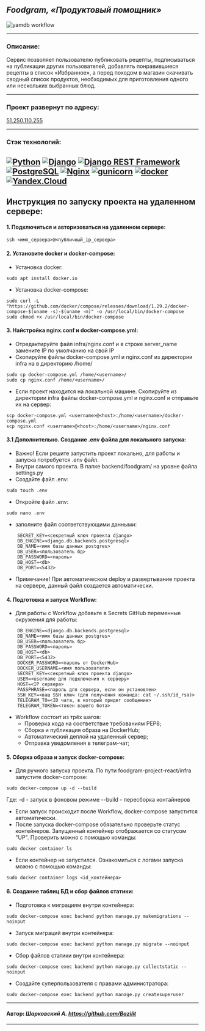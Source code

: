## ***Foodgram, «Продуктовый помощник»***
![yamdb workflow](https://github.com/Bazilit/foodgram-project-react/actions/workflows/main.yml/badge.svg)

---
### Описание:
Сервис позволяет пользователю публиковать рецепты, подписываться на публикации других пользователей, добавлять понравившиеся рецепты в список «Избранное», 
а перед походом в магазин скачивать сводный список продуктов, необходимых для приготовления одного или нескольких выбранных блюд.

---
### Проект развернут по адресу:

[51.250.110.255](http://51.250.25.225/redoc/)

---

### Стэк технологий:
[![Python](https://img.shields.io/badge/-Python-464646?style=flat-square&logo=Python)](https://www.python.org/)
[![Django](https://img.shields.io/badge/-Django-464646?style=flat-square&logo=Django)](https://www.djangoproject.com/)
[![Django REST Framework](https://img.shields.io/badge/-Django%20REST%20Framework-464646?style=flat-square&logo=Django%20REST%20Framework)](https://www.django-rest-framework.org/)
[![PostgreSQL](https://img.shields.io/badge/-PostgreSQL-464646?style=flat-square&logo=PostgreSQL)](https://www.postgresql.org/)
[![Nginx](https://img.shields.io/badge/-NGINX-464646?style=flat-square&logo=NGINX)](https://nginx.org/ru/)
[![gunicorn](https://img.shields.io/badge/-gunicorn-464646?style=flat-square&logo=gunicorn)](https://gunicorn.org/)
[![docker](https://img.shields.io/badge/-Docker-464646?style=flat-square&logo=docker)](https://www.docker.com/)
[![Yandex.Cloud](https://img.shields.io/badge/-Yandex.Cloud-464646?style=flat-square&logo=Yandex.Cloud)](https://cloud.yandex.ru/)
---

## Инструкция по запуску проекта на удаленном сервере:
#### 1. Подключиться и авторизоваться на удаленном сервере:
```
ssh <имя_сервера>@<публичный_ip_сервера>
```
#### 2. Установите docker и docker-compose:
* Установка docker:
```
sudo apt install docker.io
```
* Установка docker-compose:
```
sudo curl -L "https://github.com/docker/compose/releases/download/1.29.2/docker-compose-$(uname -s)-$(uname -m)" -o /usr/local/bin/docker-compose
sudo chmod +x /usr/local/bin/docker-compose
```
#### 3. Найстройка nginx.conf и docker-compose.yml:
* Отредактируйте файл infra/nginx.conf и в строке server_name замените IP по умолчанию на свой IP
* Скопируйте файлы docker-compose.yml и nginx.conf из директории infra на в директорию /home/<username>
```
sudo cp docker-compose.yml /home/<username>/
sudo cp nginx.conf /home/<username>/
```
* Если проект находится на локальной машине. Скопируйте из директории infra файлы docker-compose.yml и nginx.conf и отправьте их на сервер:
```
scp docker-compose.yml <username>@<host>:/home/<username>/docker-compose.yml
scp nginx.conf <username>@<host>:/home/<username>/nginx.conf
```
#### 3.1 Дополнительно. Создание .env файла для локального запуска:
* Важно! Если решите запустить проект локально, для работы и запуска потребуется .env файл.
* Внутри самого проекта. В папке backend/foodgram/ на уровне файла settings.py
* Создайте файл .env:
```
sudo touch .env
```
* Откройте файл .env:
```
sudo nano .env
```
* заполните файл соответствующими данными:
```
    SECRET_KEY=<секретный ключ проекта django>
    DB_ENGINE=<django.db.backends.postgresql>
    DB_NAME=<имя базы данных postgres>
    DB_USER=<пользователь бд>
    DB_PASSWORD=<пароль>
    DB_HOST=<db>
    DB_PORT=<5432>
```
* Примечание! При автоматическом deploy и развертывание проекта на сервере, данный файл создается автоматически.
#### 4. Подготовка и запуск Workflow:
* Для работы с Workflow добавьте в Secrets GitHub переменные окружения для работы:
```
    DB_ENGINE=<django.db.backends.postgresql>
    DB_NAME=<имя базы данных postgres>
    DB_USER=<пользователь бд>
    DB_PASSWORD=<пароль>
    DB_HOST=<db>
    DB_PORT=<5432>
    DOCKER_PASSWORD=<пароль от DockerHub>
    DOCKER_USERNAME=<имя пользователя>
    SECRET_KEY=<секретный ключ проекта django>
    USER=<username для подключения к серверу>
    HOST=<IP сервера>
    PASSPHRASE=<пароль для сервера, если он установлен>
    SSH_KEY=<ваш SSH ключ (для получения команда: cat ~/.ssh/id_rsa)>
    TELEGRAM_TO=<ID чата, в который придет сообщение>
    TELEGRAM_TOKEN=<токен вашего бота>
```
* Workflow состоит из трёх шагов:
  - Проверка кода на соответствие требованиям PEP8;
  - Сборка и публикация образа на DockerHub;
  - Автоматический деплой на удаленный сервер;
  - Отправка уведомления в телеграм-чат;

#### 5. Сборка образа и запуск docker-compose:
* Для ручного запуска проекта.
  По пути foodgram-project-react/infra запустите docker-compose:
```
sudo docker-compose up -d --build
```
  Где:
    -d - запуск в фоновом режиме
    --build - пересборка контайнеров
* Если запуск происходит после Workflow, docker-compose запустится автоматически.
* После запуска docker-compose обязательно проверьте статус контейнеров. Запущенный контейнер отображается со статусом "UP".
  Проверить можно с помощью команды:
```
sudo docker container ls
```
* Если контейнер не запустился. Ознакомиться с логами запуска можно с помощью команды:
```
sudo docker container logs <id_контейнера>
```  
#### 6. Создание таблиц БД и сбор файлов статики:
* Подготовка к миграциям внутри контейнера:
```
sudo docker-compose exec backend python manage.py makemigrations --noinput
```
* Запуск миграций внутри контейнера:
```
sudo docker-compose exec backend python manage.py migrate --noinput
```
* Сбор файлов статики внутри контейнера:
```
sudo docker-compose exec backend python manage.py collectstatic --noinput
```
* Создайте суперпользователя с правами администратора:
```
sudo docker-compose exec backend python manage.py createsuperuser
```
---
#### Автор: *Шарковский А.* *https://github.com/Bazilit*
---
